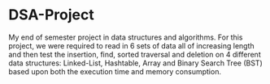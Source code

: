 # DSA-Project

My end of semester project in data structures and algorithms.
For this project, we were required to read in 6 sets of data all of increasing length and then test the
insertion, find, sorted traversal and deletion on 4 different data structures: Linked-List, Hashtable, Array and Binary Search Tree (BST)
based upon both the execution time and memory consumption.
